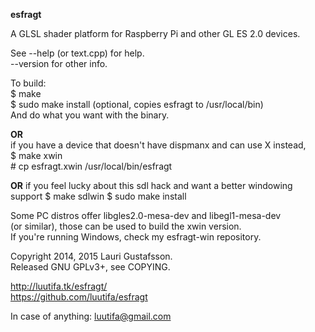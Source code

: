 **esfragt**

A GLSL shader platform for Raspberry Pi and other GL ES 2.0 devices.

See --help (or text.cpp) for help.  
--version for other info.

To build:  
    $ make  
    $ sudo make install (optional, copies esfragt to /usr/local/bin)  
    And do what you want with the binary.  

**OR**  
if you have a device that doesn't have dispmanx and can use X instead,  
    $ make xwin  
    # cp esfragt.xwin /usr/local/bin/esfragt

**OR**
if you feel lucky about this sdl hack and want a better windowing support
    $ make sdlwin
    $ sudo make install

Some PC distros offer libgles2.0-mesa-dev and libegl1-mesa-dev  
(or similar), those can be used to build the xwin version.  
If you're running Windows, check my esfragt-win repository.

Copyright 2014, 2015 Lauri Gustafsson.  
Released GNU GPLv3+, see COPYING.

<http://luutifa.tk/esfragt/>  
<https://github.com/luutifa/esfragt>

In case of anything: luutifa@gmail.com
